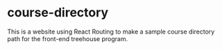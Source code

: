 # course-directory
This is a website using React Routing to make a sample course directory path for the front-end treehouse program.  
